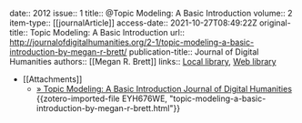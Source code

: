 date:: 2012
issue:: 1
title:: @Topic Modeling: A Basic Introduction
volume:: 2
item-type:: [[journalArticle]]
access-date:: 2021-10-27T08:49:22Z
original-title:: Topic Modeling: A Basic Introduction
url:: http://journalofdigitalhumanities.org/2-1/topic-modeling-a-basic-introduction-by-megan-r-brett/
publication-title:: Journal of Digital Humanities
authors:: [[Megan R. Brett]]
links:: [Local library](zotero://select/groups/2386895/items/CBLHUMLF), [Web library](https://www.zotero.org/groups/2386895/items/CBLHUMLF)

- [[Attachments]]
	- [» Topic Modeling: A Basic Introduction Journal of Digital Humanities](http://journalofdigitalhumanities.org/2-1/topic-modeling-a-basic-introduction-by-megan-r-brett/) {{zotero-imported-file EYH676WE, "topic-modeling-a-basic-introduction-by-megan-r-brett.html"}}